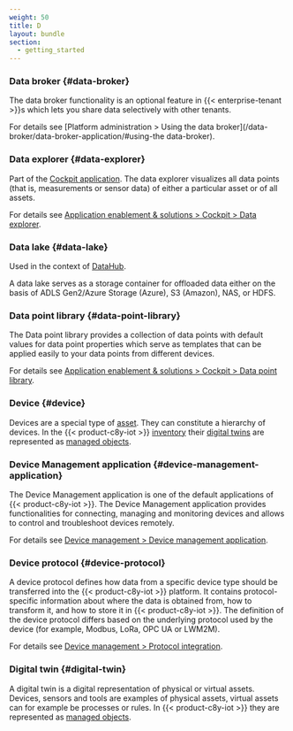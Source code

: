 ```yaml
---
weight: 50
title: D
layout: bundle
section:
  - getting_started
---
```


### Data broker {#data-broker}

The data broker functionality is an optional feature in {{< enterprise-tenant >}}s which lets you share data selectively with other tenants.

For details see [Platform administration > Using the data broker](/data-broker/data-broker-application/#using-the data-broker).


### Data explorer {#data-explorer}

Part of the [Cockpit application](/glossary/c/#cockpit-application). The data explorer visualizes all data points (that is, measurements or sensor data) of either a particular asset or of all assets.

For details see [Application enablement & solutions > Cockpit > Data explorer](/cockpit/data-explorer).


### Data lake {#data-lake}

Used in the context of [DataHub](/glossary/c/#cumulocity-iot-datahub).

A data lake serves as a storage container for offloaded data either on the basis of ADLS Gen2/Azure Storage (Azure), S3 (Amazon), NAS, or HDFS.


### Data point library {#data-point-library}

The Data point library provides a collection of data points with default values for data point properties which serve as templates that can be applied easily to your data points from different devices.

For details see [Application enablement & solutions > Cockpit > Data point library](/cockpit/data-point-library).


### Device {#device}

Devices are a special type of [asset](/glossary/a/#asset). They can constitute a hierarchy of devices. In the {{< product-c8y-iot >}} [inventory](/glossary/i/#inventory) their [digital twins](#digital-twin) are represented as [managed objects](/glossary/m/#managed-object).


### Device Management application {#device-management-application}

The Device Management application is one of the default applications of {{< product-c8y-iot >}}.
The Device Management application provides functionalities for connecting, managing and monitoring devices and allows to control and troubleshoot devices remotely.

For details see [Device management > Device management application](/device-management-application/).


### Device protocol {#device-protocol}

A device protocol defines how data from a specific device type should be transferred into the {{< product-c8y-iot >}} platform. It contains protocol-specific information about where the data is obtained from, how to transform it, and how to store it in {{< product-c8y-iot >}}.
The definition of the device protocol differs based on the underlying protocol used by the device (for example, Modbus, LoRa, OPC UA or LWM2M).

For details see [Device management > Protocol integration](/protocol-integration/).


### Digital twin {#digital-twin}

A digital twin is a digital representation of physical or virtual assets. Devices, sensors and tools are examples of physical assets, virtual assets can for example be processes or rules. In {{< product-c8y-iot >}} they are represented as [managed objects](/glossary/m/#managed-object).
